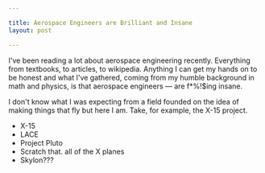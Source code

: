```yaml
---

title: Aerospace Engineers are Brilliant and Insane
layout: post

---
```


I've been reading a lot about aerospace engineering recently. Everything from textbooks, to articles, to wikipedia. Anything I can get my hands on to be honest and what I've gathered, coming from my humble background in math and physics, is that aerospace engineers &mdash; are f*%!$ing insane.

I don't know what I was expecting from a field founded on the idea of making things that fly but here I am. Take, for example, the X-15 project. 

- X-15
- LACE
- Project Pluto
- Scratch that. all of the X planes
- Skylon???



